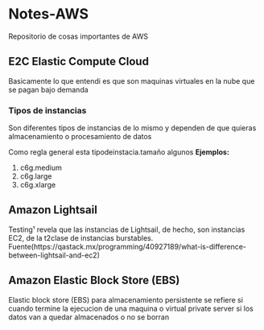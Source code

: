 # Notes-AWS

Repositorio de cosas importantes de AWS

<h2> E2C Elastic Compute Cloud </h2>

<p> Basicamente lo que entendi es que son maquinas virtuales en la nube que se pagan bajo demanda </p>

<h3> Tipos de instancias </h3>
<p> Son diferentes tipos de instancias de lo mismo y dependen de que quieras almacenamiento o procesamiento de datos </p>

<p> Como regla general esta tipodeinstacia.tamaño algunos <strong>Ejemplos:</strong> </p> 

<ol>
<li>c6g.medium</li> 
<li>c6g.large </li>
<li>c6g.xlarge</li>
</ol>

<h2> Amazon Lightsail </h2>

<p> Testing¹ revela que las instancias de Lightsail, de hecho, son instancias EC2, de la t2clase de instancias burstables.
Fuente(https://qastack.mx/programming/40927189/what-is-difference-between-lightsail-and-ec2)</p>

<h2> Amazon Elastic Block Store (EBS) </h2>

<p> 
Elastic block store (EBS) para almacenamiento persistente se refiere si cuando termine la ejecucion de una maquina o virtual private server si los datos van a quedar almacenados o no se borran</p>
